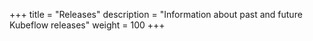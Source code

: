 +++
title = "Releases"
description = "Information about past and future Kubeflow releases"
weight = 100
+++
